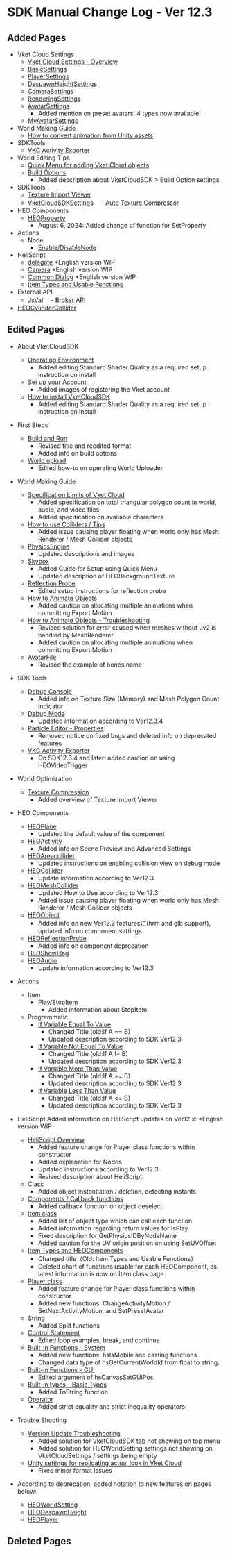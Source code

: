 # SDK Manual Change Log - Ver 12.3

## Added Pages

- Vket Cloud Settings
  - [Vket Cloud Settings - Overview](https://vrhikky.github.io/VketCloudSDK_Documents/12.3/en/VketCloudSettings/Overview.html)
  - [BasicSettings](https://vrhikky.github.io/VketCloudSDK_Documents/12.3/en/VketCloudSettings/BasicSettings.html)
  - [PlayerSettings](https://vrhikky.github.io/VketCloudSDK_Documents/12.3/en/VketCloudSettings/PlayerSettings.html)
  - [DespawnHeightSettings](https://vrhikky.github.io/VketCloudSDK_Documents/12.3/en/VketCloudSettings/DespawnHeightSettings.html)
  - [CameraSettings](https://vrhikky.github.io/VketCloudSDK_Documents/12.3/en/VketCloudSettings/CameraSettings.html)
  - [RenderingSettings](https://vrhikky.github.io/VketCloudSDK_Documents/12.3/en/VketCloudSettings/RenderingSettings.html)
  - [AvatarSettings](https://vrhikky.github.io/VketCloudSDK_Documents/12.3/en/VketCloudSettings/AvatarSettings.html)
    - Added mention on preset avatars: 4 types now available!
  - [MyAvatarSettings](https://vrhikky.github.io/VketCloudSDK_Documents/12.3/en/VketCloudSettings/MyAvatarSettings.html)
- World Making Guide
  - [How to convert animation from Unity assets](https://vrhikky.github.io/VketCloudSDK_Documents/12.3/en/WorldMakingGuide/ConvertAnimationFromUnityAsset.html)
- SDKTools
  - [VKC Activity Exporter](https://vrhikky.github.io/VketCloudSDK_Documents/12.3/en/SDKTools/VKCActivityExporter.html)
- World Editing Tips
  - [Quick Menu for adding Vket Cloud objects](https://vrhikky.github.io/VketCloudSDK_Documents/12.3/en/WorldEditingTips/QuickMenu.html)
  - [Build Options](https://vrhikky.github.io/VketCloudSDK_Documents/12.3/en/WorldEditingTips/BuildOptions.html)
    - Added description about VketCloudSDK > Build Option settings
- SDKTools
  - [Texture Import Viewer](https://vrhikky.github.io/VketCloudSDK_Documents/12.3/en/SDKTools/TextureImportViewer.html)
  - [VketCloudSDKSettings](https://vrhikky.github.io/VketCloudSDK_Documents/12.3/en/SDKTools/VketCloudSDKSettings.html)
　- [Auto Texture Compressor](https://vrhikky.github.io/VketCloudSDK_Documents/12.3/en/SDKTools/AutoTextureCompressor.html)
- HEO Components
  - [HEOProperty](https://vrhikky.github.io/VketCloudSDK_Documents/12.3/en/HEOComponents/HEOProperty.html)
    - August 6, 2024: Added change of function for SetProperty
- Actions
  - Node
    - [Enable/DisableNode](https://vrhikky.github.io/VketCloudSDK_Documents/12.3/en/Actions/Node/EnableDisableNode.html)
- HeliScript
  - [delegate](https://vrhikky.github.io/VketCloudSDK_Documents/12.3/en/hs/hs_delegate.html) *English version WIP
  - [Camera](https://vrhikky.github.io/VketCloudSDK_Documents/12.3/en/hs/hs_system_function_camera.html) *English version WIP
  - [Common Dialog](https://vrhikky.github.io/VketCloudSDK_Documents/12.3/en/hs/hs_system_function_commondialog.html) *English version WIP
  - [Item Types and Usable Functions](https://vrhikky.github.io/VketCloudSDK_Documents/12.3/en/hs/hs_item_types_functions.html)
- External API
  - [JsVal](https://vrhikky.github.io/VketCloudSDK_Documents/12.3/en/ExternalAPI/JsVal.html)
　- [Broker API](https://vrhikky.github.io/VketCloudSDK_Documents/12.3/en/ExternalAPI/BrokerAPI.html)
- [HEOCylinderCollider](https://vrhikky.github.io/VketCloudSDK_Documents/12.3/en/HEOComponents/HEOCylinderCollider.html)

## Edited Pages

- About VketCloudSDK
  - [Operating Environment](https://vrhikky.github.io/VketCloudSDK_Documents/12.3/en/AboutVketCloudSDK/OperatingEnvironment.html)
    - Added editing Standard Shader Quality as a required setup instruction on install
  - [Set up your Account](https://vrhikky.github.io/VketCloudSDK_Documents/12.3/en/AboutVketCloudSDK/SetupAccount.html)
    - Added images of registering the Vket account
  - [How to install VketCloudSDK](https://vrhikky.github.io/VketCloudSDK_Documents/12.3/AboutVketCloudSDK/SetupSDK_external.html)
    - Added editing Standard Shader Quality as a required setup instruction on install
- First Steps
  - [Build and Run](https://vrhikky.github.io/VketCloudSDK_Documents/12.3/en/FirstStep/BuildAndRun.html)
    - Revised title and reedited format
    - Added info on build options
  - [World upload](https://vrhikky.github.io/VketCloudSDK_Documents/12.3/en/FirstStep/WorldUpload.html)
    - Edited how-to on operating World Uploader
- World Making Guide
  - [Specification Limits of Vket Cloud](https://vrhikky.github.io/VketCloudSDK_Documents/12.3/en/WorldMakingGuide/UnityGuidelines.html)
    - Added specification on total triangular polygon count in world, audio, and video files
    - Added specification on available characters
  - [How to use Colliders / Tips](https://vrhikky.github.io/VketCloudSDK_Documents/12.3/WorldMakingGuide/Collider.html)
    - Added issue causing player floating when world only has Mesh Renderer / Mesh Collider objects
  - [PhysicsEngine](https://vrhikky.github.io/VketCloudSDK_Documents/12.3/en/WorldMakingGuide/PhysicsEngine.html)
    - Updated descriptions and images
  - [Skybox](https://vrhikky.github.io/VketCloudSDK_Documents/12.3/en/WorldMakingGuide/Skybox.html)
    - Added Guide for Setup using Quick Menu
    - Updated description of HEOBackgroundTexture
  - [Reflection Probe](https://vrhikky.github.io/VketCloudSDK_Documents/12.3/en/WorldMakingGuide/ReflectionProbe.html)
    - Edited setup instructions for reflection probe
  - [How to Animate Objects](https://vrhikky.github.io/VketCloudSDK_Documents/12.3/en/WorldMakingGuide/PropAnimation.html)
    - Added caution on allocating multiple animations when committing Export Motion
  - [How to Animate Objects - Troubleshooting](https://vrhikky.github.io/VketCloudSDK_Documents/12.3/en/WorldMakingGuide/PropAnimation_TroubleShooting.html)
    - Revised solution for error caused when meshes without uv2 is handled by MeshRenderer
    - Added caution on allocating multiple animations when committing Export Motion
  - [AvatarFile](https://vrhikky.github.io/VketCloudSDK_Documents/12.3/WorldMakingGuide/AvatarFile.html)
    - Revised the example of bones name
- SDK Tools
  - [Debug Console](https://vrhikky.github.io/VketCloudSDK_Documents/12.3/en/debugconsole/debugconsole.html)
    - Added info on Texture Size (Memory) and Mesh Polygon Count indicator
  - [Debug Mode](https://vrhikky.github.io/VketCloudSDK_Documents/12.3/en/WorldEditingTips/DebugMode.html)
    - Updated information according to Ver12.3.4
  - [Particle Editor - Properties](https://vrhikky.github.io/VketCloudSDK_Documents/12.3/en/particleeditor/pe_about_properties.html)
    - Removed notice on fixed bugs and deleted info on deprecated features
  - [VKC Activity Exporter](https://vrhikky.github.io/VketCloudSDK_Documents/12.3/en/SDKTools/VKCActivityExporter.html)
    - On SDK12.3.4 and later: added caution on using HEOVideoTrigger
- World Optimization
  - [Texture Compression](https://vrhikky.github.io/VketCloudSDK_Documents/12.3/en/WorldOptimization/TextureCompression.html)
    - Added overview of Texture Import Viewer
- HEO Components
  - [HEOPlane](https://vrhikky.github.io/VketCloudSDK_Documents/12.3/en/HEOComponents/HEOPlane.html)
    - Updated the default value of the component
  - [HEOActivity](https://vrhikky.github.io/VketCloudSDK_Documents/12.3/en/HEOComponents/HEOActivity.html)
    - Added info on Scene Preview and Advanced Settings
  - [HEOAreacollider](https://vrhikky.github.io/VketCloudSDK_Documents/12.3/en/HEOComponents/HEOAreacollider.html)
    - Updated instructions on enabling collision view on debug mode
  - [HEOCollider](https://vrhikky.github.io/VketCloudSDK_Documents/12.3/en/HEOComponents/HEOCollider.html)
    - Update information according to Ver12.3
  - [HEOMeshCollider](https://vrhikky.github.io/VketCloudSDK_Documents/12.3/en/HEOComponents/HEOMeshCollider.html)
    - Updated How to Use according to Ver12.3
    - Added issue causing player floating when world only has Mesh Renderer / Mesh Collider objects
  - [HEOObject](https://vrhikky.github.io/VketCloudSDK_Documents/12.3/en/HEOComponents/HEOObject.html)
    - Added info on new Ver12.3 featuresに(hrm and glb support), updated info on component settings
  - [HEOReflectionProbe](https://vrhikky.github.io/VketCloudSDK_Documents/12.3/en/HEOComponents/HEOReflectionProbe.html)
    - Added info on component deprecation
  - [HEOShowFlag](https://vrhikky.github.io/VketCloudSDK_Documents/12.3/en/HEOComponents/HEOShowFlag.html)
  - [HEOAudio](https://vrhikky.github.io/VketCloudSDK_Documents/12.3/en/HEOComponents/HEOAudio.html)
    - Update information according to Ver12.3
- Actions
  - Item
    - [Play/StopItem](https://vrhikky.github.io/VketCloudSDK_Documents/12.3/en/Actions/Item/PlayStopItem.html)
      - Added information about StopItem
  - Programmatic
    - [If Variable Equal To Value](https://vrhikky.github.io/VketCloudSDK_Documents/12.3/en/Actions/Programmatic/IfEqual.html)
      - Changed Title (old:If A == B)
      - Updated description according to SDK Ver12.3
    - [If Variable Not Equal To Value](https://vrhikky.github.io/VketCloudSDK_Documents/12.3/en/Actions/Programmatic/IfNotEqual.html)
      - Changed Title (old:If A != B)
      - Updated description according to SDK Ver12.3
    - [If Variable More Than Value](https://vrhikky.github.io/VketCloudSDK_Documents/12.3/en/Actions/Programmatic/IfMoreThan.html)
      - Changed Title (old:If A >= B)
      - Updated description according to SDK Ver12.3
    - [If Variable Less Than Value](https://vrhikky.github.io/VketCloudSDK_Documents/12.3/en/Actions/Programmatic/IfLessThan.html)
      - Changed Title (old:If A <= B)
      - Updated description according to SDK Ver12.3
- HeliScript
Added information on HeliScript updates on Ver12.x: *English version WIP
  - [HeliScript Overview](https://vrhikky.github.io/VketCloudSDK_Documents/12.3/en/hs/hs_overview.html)
    - Added feature change for Player class functions within constructor
    - Added explanation for Nodes
    - Updated instructions according to Ver12.3
    - Revised description about HeliScript
  - [Class](https://vrhikky.github.io/VketCloudSDK_Documents/12.3/en/hs/hs_class.html)
    - Added object instantiation / deletion, detecting instants
  - [Components / Callback functions](https://vrhikky.github.io/VketCloudSDK_Documents/12.3/en/hs/hs_component.html)
    - Added callback function on object deselect
  - [Item class](https://vrhikky.github.io/VketCloudSDK_Documents/12.3/en/hs/hs_class_item.html)
    - Added list of object type which can call each function
    - Added information regarding return values for IsPlay
    - Fixed description for GetPhysicsIDByNodeName
    - Added caution for the UV origin position on using SetUVOffset
  - [Item Types and HEOComponents](https://vrhikky.github.io/VketCloudSDK_Documents/12.3/en/hs/hs_item_types_functions.html)
    - Changed title（Old: Item Types and Usable Functions）
    - Deleted chart of functions usable for each HEOComponent, as latest information is now on Item class page
  - [Player class](https://vrhikky.github.io/VketCloudSDK_Documents/12.3/en/hs/hs_class_item.html)
    - Added feature change for Player class functions within constructor
    - Added new functions: ChangeActivityMotion / SetNextActivityMotion, and SetPresetAvatar
  - [String](https://vrhikky.github.io/VketCloudSDK_Documents/12.3/en/hs/hs_string.html)
    - Added Split functions
  - [Control Statement](https://vrhikky.github.io/VketCloudSDK_Documents/12.3/en/hs/hs_statement_control.html)
    - Edited loop examples, break, and continue
  - [Built-in Functions - System](https://vrhikky.github.io/VketCloudSDK_Documents/12.3/en/hs/hs_system_function.html)
    - Added new functions: hsIsMobile and casting functions
    - Changed data type of hsGetCurrentWorldId from float to string.
  - [Built-in Functions - GUI](https://vrhikky.github.io/VketCloudSDK_Documents/12.3/en/hs/hs_system_function_gui.html)
    - Edited argument of hsCanvasSetGUIPos
  - [Built-in types - Basic Types](https://vrhikky.github.io/VketCloudSDK_Documents/12.3/en/hs/hs_var.html)
    - Added ToString function
  - [Operator](https://vrhikky.github.io/VketCloudSDK_Documents/12.3/en/hs/hs_operator.html)
    - Added strict equality and strict inequality operators
- Trouble Shooting
  - [Version Update Troubleshooting](https://vrhikky.github.io/VketCloudSDK_Documents/12.3/en/troubleshooting/VersionUpdateTroubleshooting.html)
    - Added solution for VketCloudSDK tab not showing on top menu
    - Added solution for HEOWorldSetting settings not showing on VketCloudSettings / settings being empty
  - [Unity settings for replicating actual look in Vket Cloud](https://vrhikky.github.io/VketCloudSDK_Documents/12.3/en/heoexporter/he_align_unity_to_vketcloud.html)
    - Fixed minor format issues

- According to deprecation, added notation to new features on pages below:
  - [HEOWorldSetting](https://vrhikky.github.io/VketCloudSDK_Documents/12.3/en/HEOComponents/HEOWorldSetting.html)  
  - [HEODespawnHeight](https://vrhikky.github.io/VketCloudSDK_Documents/12.3/en/HEOComponents/HEODespawnHeight.html)  
  - [HEOPlayer](https://vrhikky.github.io/VketCloudSDK_Documents/12.3/en/HEOComponents/HEOPlayer.html)  

## Deleted Pages

